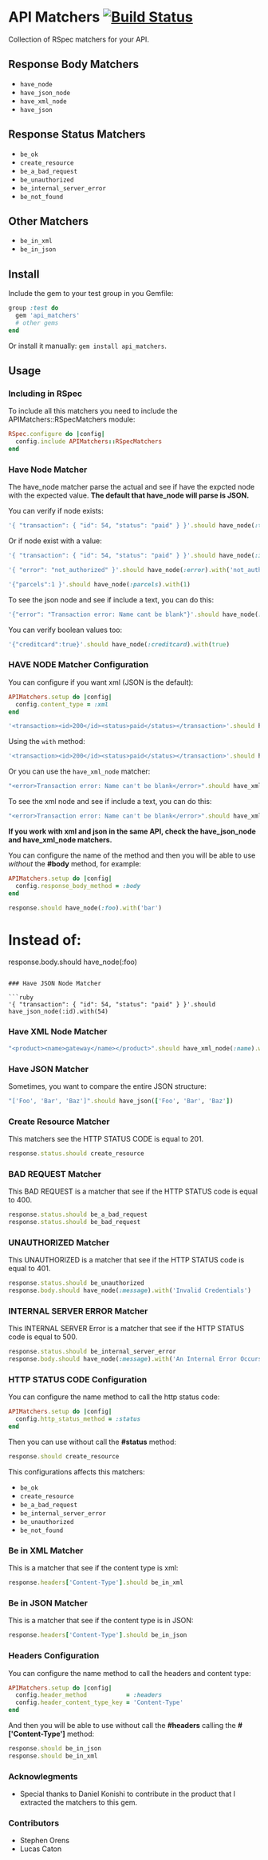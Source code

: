 # API Matchers [![Build Status](https://travis-ci.org/tomas-stefano/api_matchers.png?branch=master)](https://travis-ci.org/tomas-stefano/api_matchers)

Collection of RSpec matchers for your API.

## Response Body Matchers

* `have_node`
* `have_json_node`
* `have_xml_node`
* `have_json`

## Response Status Matchers

* `be_ok`
* `create_resource`
* `be_a_bad_request`
* `be_unauthorized`
* `be_internal_server_error`
* `be_not_found`

## Other Matchers

* `be_in_xml`
* `be_in_json`

## Install

Include the gem to your test group in you Gemfile:

```ruby
group :test do
  gem 'api_matchers'
  # other gems
end
```

Or install it manually: `gem install api_matchers`.

## Usage

### Including in RSpec

To include all this matchers you need to include the APIMatchers::RSpecMatchers module:

```ruby
RSpec.configure do |config|
  config.include APIMatchers::RSpecMatchers
end
```

### Have Node Matcher

The have_node matcher parse the actual and see if have the expcted node with the expected value.
**The default that have_node will parse is JSON.**

You can verify if node exists:

```ruby
'{ "transaction": { "id": 54, "status": "paid" } }'.should have_node(:transaction)
```

Or if node exist with a value:

```ruby
'{ "transaction": { "id": 54, "status": "paid" } }'.should have_node(:id).with(54)
```

```ruby
'{ "error": "not_authorized" }'.should have_node(:error).with('not_authorized')
```

```ruby
'{"parcels":1 }'.should have_node(:parcels).with(1)
```

To see the json node and see if include a text, you can do this:

```ruby
'{"error": "Transaction error: Name cant be blank"}'.should have_node(:error).including_text("Transaction error")
```

You can verify boolean values too:

```ruby
'{"creditcard":true}'.should have_node(:creditcard).with(true)
```

### HAVE NODE Matcher Configuration

You can configure if you want xml (JSON is the default):

```ruby
APIMatchers.setup do |config|
  config.content_type = :xml
end
```

```ruby
'<transaction><id>200</id><status>paid</status></transaction>'.should have_node(:status)
```

Using the `with` method:

```ruby
'<transaction><id>200</id><status>paid</status></transaction>'.should have_node(:status).with('paid')
```

Or you can use the `have_xml_node` matcher:

```ruby
"<error>Transaction error: Name can't be blank</error>".should have_xml_node(:error).with("Transaction error: Name can't be blank")
```

To see the xml node and see if include a text, you can do this:

```ruby
"<error>Transaction error: Name can't be blank</error>".should have_xml_node(:error).including_text("Transaction error")
```

**If you work with xml and json in the same API, check the have_json_node and have_xml_node matchers.**

You can configure the name of the method and then you will be able to use *without* the **#body** method, for example:

```ruby
APIMatchers.setup do |config|
  config.response_body_method = :body
end

response.should have_node(:foo).with('bar')
```

# Instead of:
response.body.should have_node(:foo)
```

### Have JSON Node Matcher

```ruby
'{ "transaction": { "id": 54, "status": "paid" } }'.should have_json_node(:id).with(54)
```

### Have XML Node Matcher

```ruby
"<product><name>gateway</name></product>".should have_xml_node(:name).with('gateway')
```

### Have JSON Matcher

Sometimes, you want to compare the entire JSON structure:

```ruby
"['Foo', 'Bar', 'Baz']".should have_json(['Foo', 'Bar', 'Baz'])
```

### Create Resource Matcher

This matchers see the HTTP STATUS CODE is equal to 201.

```ruby
response.status.should create_resource
```

### BAD REQUEST Matcher

This BAD REQUEST is a matcher that see if the HTTP STATUS code is equal to 400.

```ruby
response.status.should be_a_bad_request
response.status.should be_bad_request
```

### UNAUTHORIZED Matcher

This UNAUTHORIZED is a matcher that see if the HTTP STATUS code is equal to 401.

```ruby
response.status.should be_unauthorized
response.body.should have_node(:message).with('Invalid Credentials')
```

### INTERNAL SERVER ERROR Matcher

This INTERNAL SERVER Error is a matcher that see if the HTTP STATUS code is equal to 500.

```ruby
response.status.should be_internal_server_error
response.body.should have_node(:message).with('An Internal Error Occurs in our precious app. :S')
```

### HTTP STATUS CODE Configuration

You can configure the name method to call the http status code:

```ruby
APIMatchers.setup do |config|
  config.http_status_method = :status
end
```

Then you can use without call the **#status** method:

```ruby
response.should create_resource
```

This configurations affects this matchers:

* `be_ok`
* `create_resource`
* `be_a_bad_request`
* `be_internal_server_error`
* `be_unauthorized`
* `be_not_found`

### Be in XML Matcher

This is a matcher that see if the content type is xml:

```ruby
response.headers['Content-Type'].should be_in_xml
```

### Be in JSON Matcher

This is a matcher that see if the content type is in JSON:

```ruby
response.headers['Content-Type'].should be_in_json
```

### Headers Configuration

You can configure the name method to call the headers and content type:

```ruby
APIMatchers.setup do |config|
  config.header_method           = :headers
  config.header_content_type_key = 'Content-Type'
end
```

And then you will be able to use without call the **#headers** calling the **#['Content-Type']** method:

```ruby
response.should be_in_json
response.should be_in_xml
```

### Acknowlegments

* Special thanks to Daniel Konishi to contribute in the product that I extracted the matchers to this gem.

### Contributors

* Stephen Orens
* Lucas Caton
